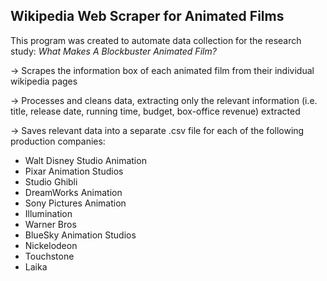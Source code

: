 ## Wikipedia Web Scraper for Animated Films 

This program was created to automate data collection for the research study:
*What Makes A Blockbuster Animated Film?*

<p>→ Scrapes the information box of each animated film from their individual wikipedia pages <br />
<p>→ Processes and cleans data, extracting only the relevant information (i.e. title, release date, running time, budget, box-office revenue) extracted <br />
<p>→ Saves relevant data into a separate .csv file for each of the following production companies: <br />
  
  * Walt Disney Studio Animation
  * Pixar Animation Studios
  * Studio Ghibli
  * DreamWorks Animation
  * Sony Pictures Animation
  * Illumination
  * Warner Bros
  * BlueSky Animation Studios
  * Nickelodeon
  * Touchstone
  * Laika

